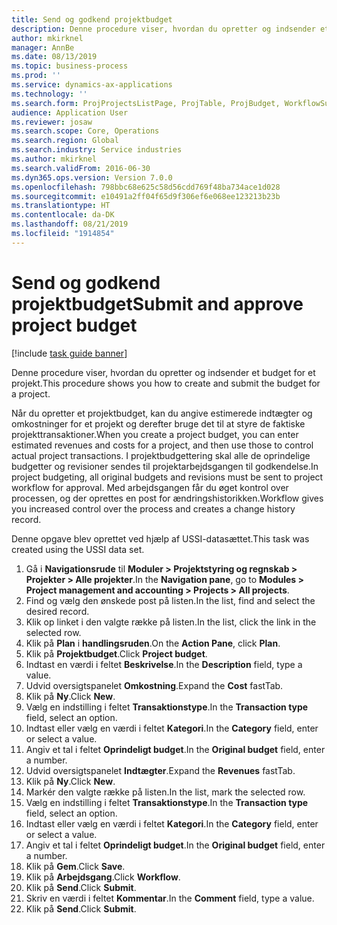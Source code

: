```yaml
---
title: Send og godkend projektbudget
description: Denne procedure viser, hvordan du opretter og indsender et budget for et projekt.
author: mkirknel
manager: AnnBe
ms.date: 08/13/2019
ms.topic: business-process
ms.prod: ''
ms.service: dynamics-ax-applications
ms.technology: ''
ms.search.form: ProjProjectsListPage, ProjTable, ProjBudget, WorkflowSubmitDialog
audience: Application User
ms.reviewer: josaw
ms.search.scope: Core, Operations
ms.search.region: Global
ms.search.industry: Service industries
ms.author: mkirknel
ms.search.validFrom: 2016-06-30
ms.dyn365.ops.version: Version 7.0.0
ms.openlocfilehash: 798bbc68e625c58d56cdd769f48ba734ace1d028
ms.sourcegitcommit: e10491a2ff04f65d9f306ef6e068ee123213b23b
ms.translationtype: HT
ms.contentlocale: da-DK
ms.lasthandoff: 08/21/2019
ms.locfileid: "1914854"
---
```

# <a name="submit-and-approve-project-budget"></a><span data-ttu-id="69ef1-103">Send og godkend projektbudget</span><span class="sxs-lookup"><span data-stu-id="69ef1-103">Submit and approve project budget</span></span>

[!include [task guide banner](../../includes/task-guide-banner.md)]

<span data-ttu-id="69ef1-104">Denne procedure viser, hvordan du opretter og indsender et budget for et projekt.</span><span class="sxs-lookup"><span data-stu-id="69ef1-104">This procedure shows you how to create and submit the budget for a project.</span></span> 

<span data-ttu-id="69ef1-105">Når du opretter et projektbudget, kan du angive estimerede indtægter og omkostninger for et projekt og derefter bruge det til at styre de faktiske projekttransaktioner.</span><span class="sxs-lookup"><span data-stu-id="69ef1-105">When you create a project budget, you can enter estimated revenues and costs for a project, and then use those to control actual project transactions.</span></span> <span data-ttu-id="69ef1-106">I projektbudgettering skal alle de oprindelige budgetter og revisioner sendes til projektarbejdsgangen til godkendelse.</span><span class="sxs-lookup"><span data-stu-id="69ef1-106">In project budgeting, all original budgets and revisions must be sent to project workflow for approval.</span></span> <span data-ttu-id="69ef1-107">Med arbejdsgangen får du øget kontrol over processen, og der oprettes en post for ændringshistorikken.</span><span class="sxs-lookup"><span data-stu-id="69ef1-107">Workflow gives you increased control over the process and creates a change history record.</span></span>

<span data-ttu-id="69ef1-108">Denne opgave blev oprettet ved hjælp af USSI-datasættet.</span><span class="sxs-lookup"><span data-stu-id="69ef1-108">This task was created using the USSI data set.</span></span>

1. <span data-ttu-id="69ef1-109">Gå i **Navigationsrude** til **Moduler > Projektstyring og regnskab > Projekter > Alle projekter**.</span><span class="sxs-lookup"><span data-stu-id="69ef1-109">In the **Navigation pane**, go to **Modules > Project management and accounting > Projects > All projects**.</span></span>
2. <span data-ttu-id="69ef1-110">Find og vælg den ønskede post på listen.</span><span class="sxs-lookup"><span data-stu-id="69ef1-110">In the list, find and select the desired record.</span></span>
3. <span data-ttu-id="69ef1-111">Klik op linket i den valgte række på listen.</span><span class="sxs-lookup"><span data-stu-id="69ef1-111">In the list, click the link in the selected row.</span></span>
4. <span data-ttu-id="69ef1-112">Klik på **Plan** i **handlingsruden**.</span><span class="sxs-lookup"><span data-stu-id="69ef1-112">On the **Action Pane**, click **Plan**.</span></span>
5. <span data-ttu-id="69ef1-113">Klik på **Projektbudget**.</span><span class="sxs-lookup"><span data-stu-id="69ef1-113">Click **Project budget**.</span></span>
6. <span data-ttu-id="69ef1-114">Indtast en værdi i feltet **Beskrivelse**.</span><span class="sxs-lookup"><span data-stu-id="69ef1-114">In the **Description** field, type a value.</span></span>
7. <span data-ttu-id="69ef1-115">Udvid oversigtspanelet **Omkostning**.</span><span class="sxs-lookup"><span data-stu-id="69ef1-115">Expand the **Cost** fastTab.</span></span>
8. <span data-ttu-id="69ef1-116">Klik på **Ny**.</span><span class="sxs-lookup"><span data-stu-id="69ef1-116">Click **New**.</span></span>
9. <span data-ttu-id="69ef1-117">Vælg en indstilling i feltet **Transaktionstype**.</span><span class="sxs-lookup"><span data-stu-id="69ef1-117">In the **Transaction type** field, select an option.</span></span>
10. <span data-ttu-id="69ef1-118">Indtast eller vælg en værdi i feltet **Kategori**.</span><span class="sxs-lookup"><span data-stu-id="69ef1-118">In the **Category** field, enter or select a value.</span></span>
11. <span data-ttu-id="69ef1-119">Angiv et tal i feltet **Oprindeligt budget**.</span><span class="sxs-lookup"><span data-stu-id="69ef1-119">In the **Original budget** field, enter a number.</span></span>
12. <span data-ttu-id="69ef1-120">Udvid oversigtspanelet **Indtægter**.</span><span class="sxs-lookup"><span data-stu-id="69ef1-120">Expand the **Revenues** fastTab.</span></span>
13. <span data-ttu-id="69ef1-121">Klik på **Ny**.</span><span class="sxs-lookup"><span data-stu-id="69ef1-121">Click **New**.</span></span>
14. <span data-ttu-id="69ef1-122">Markér den valgte række på listen.</span><span class="sxs-lookup"><span data-stu-id="69ef1-122">In the list, mark the selected row.</span></span>
15. <span data-ttu-id="69ef1-123">Vælg en indstilling i feltet **Transaktionstype**.</span><span class="sxs-lookup"><span data-stu-id="69ef1-123">In the **Transaction type** field, select an option.</span></span>
16. <span data-ttu-id="69ef1-124">Indtast eller vælg en værdi i feltet **Kategori**.</span><span class="sxs-lookup"><span data-stu-id="69ef1-124">In the **Category** field, enter or select a value.</span></span>
17. <span data-ttu-id="69ef1-125">Angiv et tal i feltet **Oprindeligt budget**.</span><span class="sxs-lookup"><span data-stu-id="69ef1-125">In the **Original budget** field, enter a number.</span></span>
18. <span data-ttu-id="69ef1-126">Klik på **Gem**.</span><span class="sxs-lookup"><span data-stu-id="69ef1-126">Click **Save**.</span></span>
19. <span data-ttu-id="69ef1-127">Klik på **Arbejdsgang**.</span><span class="sxs-lookup"><span data-stu-id="69ef1-127">Click **Workflow**.</span></span>
20. <span data-ttu-id="69ef1-128">Klik på **Send**.</span><span class="sxs-lookup"><span data-stu-id="69ef1-128">Click **Submit**.</span></span>
21. <span data-ttu-id="69ef1-129">Skriv en værdi i feltet **Kommentar**.</span><span class="sxs-lookup"><span data-stu-id="69ef1-129">In the **Comment** field, type a value.</span></span>
22. <span data-ttu-id="69ef1-130">Klik på **Send**.</span><span class="sxs-lookup"><span data-stu-id="69ef1-130">Click **Submit**.</span></span>

